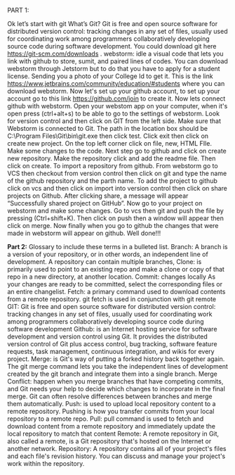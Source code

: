 PART 1:
 
Ok let’s start with git What’s Git? Git is free and open source software for distributed version control: tracking changes in any set of files, usually used for coordinating work among programmers collaboratively developing source code during software development. 
You could download git here https://git-scm.com/downloads . 
webstorm: idle a visual code that lets you link with github to store, sumit, and paired lines of codes.
 You can download webstorm through Jetstorm but to do that you have to apply for a student license. Sending you a photo of your College Id to get it. 
This is the link https://www.jetbrains.com/community/education/#students where you can download webstorm. 
Now let's set up your github account, to set up your account go to this link https://github.com/join to create it.
 Now lets connect github with webstorm. 
Open your webstom app on your computer, when it's open press (ctrl+alt+s) to be able to go to the settings of webstorm.
 Look for version control and then click on GIT from the left side. 
Make sure that Webstorm is connected to Git. 
The path in the location box should be C:\Program Files\Git\bin\git.exe then click test. 
Click exit then click on create new project. 
On the top left corner click on file, new, HTML FIle. 
Make some changes to the code. 
Next step go to github and click on create new repository. 
Make the repository click and add the readme file. Then click on create. To import a repository from github.
 From webstorm go to VCS then checkout from version control then click on git and type the name of the github repository  and the parth name. 
To add the project to github click on vcs and then click on import into version control then click on share projects on Github. 
After clicking share, a message will appear “Successfully shared project on GitHub”.
Now go to your project on webstorm and make some changes. 
Go to vcs then git and push the file by pressing (Ctrl+shift+K). 
Then click on push then a window will appear then click on merge.
 Now finally when you go to github the changes that were made in webstorm will appear on github. Well done!!!


<b>Part 2:</b>
Glossary to include these terms in a bulleted list.
Branch: A branch is a version of your repository, or in other words, an independent line of development. A repository can contain multiple branches,
Clone: is primarily used to point to an existing repo and make a clone or copy of that repo in a new directory, at another location. 
Commit: changes locally﻿ As your changes are ready to be committed, select the corresponding files or an entire changelist.
Fetch: a primary command used to download contents from a remote repository. git fetch is used in conjunction with git remote
GIT:  Git is free and open source software for distributed version control: tracking changes in any set of files, usually used for coordinating work among programmers collaboratively developing source code during software development
Github: is an Internet hosting service for software development and version control using Git. It provides the distributed version control of Git plus access control, bug tracking, software feature requests, task management, continuous integration, and wikis for every project.
Merge: is Git's way of putting a forked history back together again. The git merge command lets you take the independent lines of development created by the git branch and integrate them into a single branch.
Merge Conflict: happen when you merge branches that have competing commits, and Git needs your help to decide which changes to incorporate in the final merge. Git can often resolve differences between branches and merge them automatically.
Push: is used to upload local repository content to a remote repository. Pushing is how you transfer commits from your local repository to a remote repo.
Pull: pull command is used to fetch and download content from a remote repository and immediately update the local repository to match that content
Remote: A remote repository in Git, also called a remote, is a Git repository that's hosted on the Internet or another network.
Repository: A repository contains all of your project's files and each file's revision history. You can discuss and manage your project's work within the repository.

